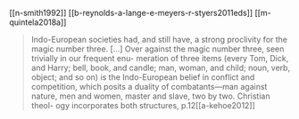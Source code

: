 [[n-smith1992]]
[[b-reynolds-a-lange-e-meyers-r-styers2011eds]]
[[m-quintela2018a]]

> Indo-European societies had, and still have, a strong proclivity for the magic number three. [...] Over against the magic number three, seen trivially in our frequent enu- meration of three items (every Tom, Dick, and Harry; bell, book, and candle; man, woman, and child; noun, verb, object; and so on) is the Indo-European belief in conflict and competition, which posits a duality of combatants—man against nature, men and women, master and slave, two by two. Christian theol- ogy incorporates both structures, p.12[[a-kehoe2012]]